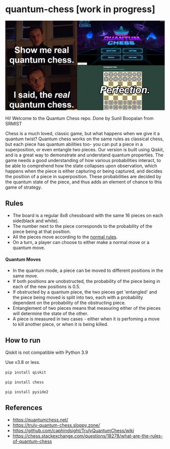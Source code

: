 # quantum-chess [work in progress]

![](https://github.com/SunilBoopalan/quantum-chess/blob/main/Media/Poster.png)

Hi! Welcome to the Quantum Chess repo. Done by Sunil Boopalan from SRMIST

Chess is a much loved, classic game, but what happens when we give it a quantum twist? Quantum chess works on the same rules as classical chess, but each piece has quantum abilities too- you can put a piece in a superposition, or even entangle two pieces. Our version is built using Qiskit, and is a great way to demonstrate and understand quantum properties. The game needs a good understanding of how various probabilities interact, to be able to comprehend how the state collapses upon observation, which happens when the piece is either capturing or being captured, and decides the position of a piece in superposition. These probabilities are decided by the quantum state of the piece, and thus adds an element of chance to this game of strategy.

## Rules
- The board is a regular 8x8 chessboard with the same 16 pieces on each side(black and white).
- The number next to the piece corresponds to the probability of the piece being at that position.
- All the pieces move according to the [normal rules](https://www.chess.com/learn-how-to-play-chess#chess-pieces-move).
- On a turn, a player can choose to either make a normal move or a quantum move.

#### Quantum Moves
- In the quantum mode, a piece can be moved to different positions in the same move.
- If both positions are unobstructed, the probability of the piece being in each of the new positions is 0.5.
- If obstructed by a quantum piece, the two pieces get 'entangled' and the piece being moved is split into two, each with a probability dependent on the probability of the obstructing piece.
- Entanglement of two pieces means that measuring either of the pieces will determine the state of the other.
- A piece is measured in two cases - either when it is perfoming a move to kill another piece, or when it is being killed.

## How to run
Qiskit is not compatible with Python 3.9

Use v3.8 or less.

`pip install qiskit`

`pip install chess`

`pip install pyside2`

## References
- https://quantumchess.net/
- https://truly-quantum-chess.sloppy.zone/
- https://github.com/caphindsight/TrulyQuantumChess/wiki
- https://chess.stackexchange.com/questions/18278/what-are-the-rules-of-quantum-chess
